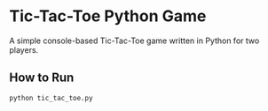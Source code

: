 # Tic-Tac-Toe Python Game

A simple console-based Tic-Tac-Toe game written in Python for two players.

## How to Run
```bash
python tic_tac_toe.py
